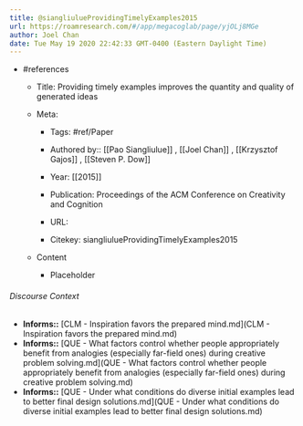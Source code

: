 ```yaml
---
title: @siangliulueProvidingTimelyExamples2015
url: https://roamresearch.com/#/app/megacoglab/page/yjOLj8MGe
author: Joel Chan
date: Tue May 19 2020 22:42:33 GMT-0400 (Eastern Daylight Time)
---
```


- #references

    - Title: Providing timely examples improves the quantity and quality of generated ideas

    - Meta:

        - Tags: #ref/Paper

        - Authored by::  [[Pao Siangliulue]] ,  [[Joel Chan]] ,  [[Krzysztof Gajos]] ,  [[Steven P. Dow]]

        - Year: [[2015]]

        - Publication: Proceedings of the ACM Conference on Creativity and Cognition

        - URL:

        - Citekey: siangliulueProvidingTimelyExamples2015

    - Content

        - Placeholder

###### Discourse Context

- **Informs::** [CLM - Inspiration favors the prepared mind.md](CLM - Inspiration favors the prepared mind.md)
- **Informs::** [QUE - What factors control whether people appropriately benefit from analogies (especially far-field ones) during creative problem solving.md](QUE - What factors control whether people appropriately benefit from analogies (especially far-field ones) during creative problem solving.md)
- **Informs::** [QUE - Under what conditions do diverse initial examples lead to better final design solutions.md](QUE - Under what conditions do diverse initial examples lead to better final design solutions.md)

